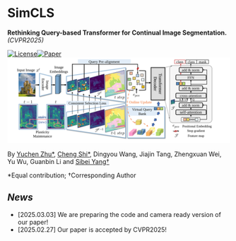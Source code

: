 # SimCLS

**Rethinking Query-based Transformer for Continual Image Segmentation.** *(CVPR2025)*

[![License](https://img.shields.io/badge/License-MIT-blue.svg?style=flat-square)](LICENSE)[![Paper](https://badgen.net/badge/icon/arXiv?icon=awesome&label&color=red&style=flat-square)](https://arxiv.org)
![SimCLS](assets/framework.svg)

By [Yuchen Zhu*](https://github.com/ZhuYuChenNO1), [Cheng Shi*](https://chengshiest.github.io/),  Dingyou Wang, Jiajin Tang, Zhengxuan Wei, Yu Wu, Guanbin Li and [Sibei Yang†](https://faculty.sist.shanghaitech.edu.cn/yangsibei/)

*Equal contribution; †Corresponding Author

## *News*

* [2025.03.03] We are preparing the code and camera ready version of our paper!
* [2025.02.27] Our paper is accepted by CVPR2025!

